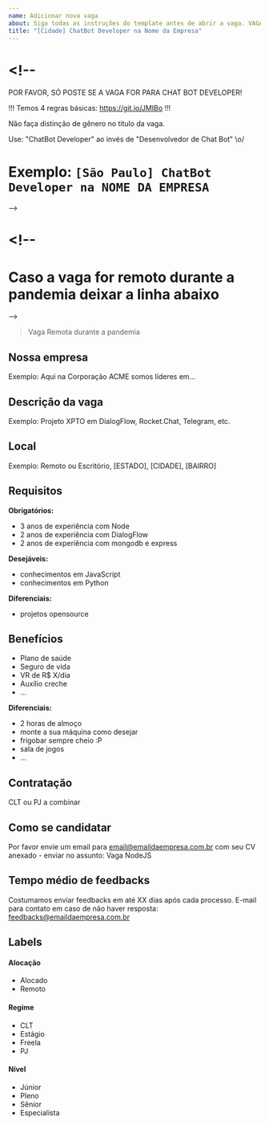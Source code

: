 ```yaml
---
name: Adicionar nova vaga
about: Siga todas as instruções do template antes de abrir a vaga. VAGAS FORA DO TEMPLATE SERÃO EXCLUÍDAS.
title: "[Cidade] ChatBot Developer na Nome da Empresa"
---
```


# <!--

POR FAVOR, SÓ POSTE SE A VAGA FOR PARA CHAT BOT DEVELOPER!

!!! Temos 4 regras básicas: https://git.io/JMIBo !!!

Não faça distinção de gênero no título da vaga.

Use: "ChatBot Developer" ao invés de
"Desenvolvedor de Chat Bot" \o/

# Exemplo: `[São Paulo] ChatBot Developer na NOME DA EMPRESA`

-->

# <!--

# Caso a vaga for remoto durante a pandemia deixar a linha abaixo

-->

> Vaga Remota durante a pandemia

## Nossa empresa

Exemplo: Aqui na Corporação ACME somos líderes em...

## Descrição da vaga

Exemplo: Projeto XPTO em DialogFlow, Rocket.Chat, Telegram, etc.

## Local

Exemplo: Remoto ou Escritório, [ESTADO], [CIDADE], [BAIRRO]

## Requisitos

**Obrigatórios:**

- 3 anos de experiência com Node
- 2 anos de experiência com DialogFlow
- 2 anos de experiência com mongodb e express

**Desejáveis:**

- conhecimentos em JavaScript
- conhecimentos em Python

**Diferenciais:**

- projetos opensource

## Benefícios

- Plano de saúde
- Seguro de vida
- VR de R$ X/dia
- Auxílio creche
- ...

**Diferenciais:**

- 2 horas de almoço
- monte a sua máquina como desejar
- frigobar sempre cheio :P
- sala de jogos
- ...

## Contratação

CLT ou PJ a combinar

## Como se candidatar

Por favor envie um email para email@emaildaempresa.com.br com seu CV anexado - enviar no assunto: Vaga NodeJS

## Tempo médio de feedbacks

Costumamos enviar feedbacks em até XX dias após cada processo.
E-mail para contato em caso de não haver resposta: feedbacks@emaildaempresa.com.br

## Labels

<!-- retire os labels que não fazem sentido à vaga -->

#### Alocação

- Alocado
- Remoto

#### Regime

- CLT
- Estágio
- Freela
- PJ

#### Nível

- Júnior
- Pleno
- Sênior
- Especialista
